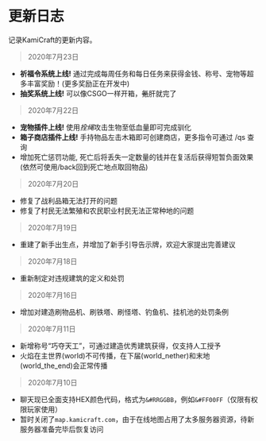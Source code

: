 # 更新日志

记录KamiCraft的更新内容。

> 2020年7月23日

- **祈福令系统上线!** 通过完成每周任务和每日任务来获得金钱、称号、宠物等超多丰富奖励！(更多奖励正在开发中)
- **抽奖系统上线!** 可以像CSGO一样开箱，~~氪~~肝就完了

> 2020年7月22日

- **宠物插件上线!** 使用*拴绳*攻击生物至低血量即可完成驯化
- **箱子商店插件上线!** 手持物品左击木箱即可创建商店，更多指令可通过 /qs 查询
- 增加死亡惩罚功能, 死亡后将丢失一定数量的钱并在复活后获得短暂负面效果 (依然可使用/back回到死亡地点取回物品)

> 2020年7月20日

- 修复了战利品箱无法打开的问题
- 修复了村民无法繁殖和农民职业村民无法正常种地的问题

> 2020年7月19日

- 重建了新手出生点，并增加了新手引导告示牌，欢迎大家提出完善建议

> 2020年7月18日

- 重新制定对违规建筑的定义和处罚

> 2020年7月16日

- 增加对建造刷物品机、刷铁塔、刷怪塔、钓鱼机、挂机池的处罚条例

> 2020年7月11日

- 新增称号“巧夺天工”，可通过建造优秀建筑获得，仅支持人工授予
- 火焰在主世界(world)不可传播，在下届(world_nether)和末地(world_the_end)会正常传播

> 2020年7月10日

- 聊天现已全面支持HEX颜色代码，格式为`&#RRGGBB`，例如`&#FF00FF`（仅限有权限玩家使用）
- 暂时关闭了`map.kamicraft.com`，由于在线地图占用了太多服务器资源，待新服务器准备完毕后恢复访问

